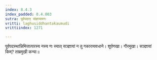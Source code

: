 ```yaml
---
index: 8.4.3
index_padded: 8.4.003
sutra: पूर्वपदात्‌ संज्ञायामगः
vritti: laghusiddhantakaumudi
vrittiindex: 1271

---
```

पूर्वपदस्थान्निमित्तात्परस्य नस्य णः स्यात् सञ्ज्ञायां न तु गकारव्यवधाने। शूर्पणखा। गौरमुखा। सञ्ज्ञायां किम्? ताम्रमुखी कन्या॥